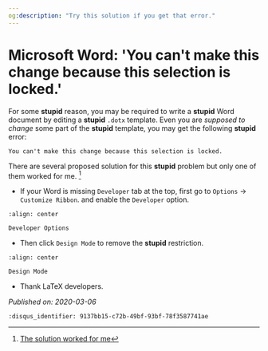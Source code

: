 ```yaml
---
og:description: "Try this solution if you get that error."
---
```


# Microsoft Word: 'You can't make this change because this selection is locked.'

For some **stupid** reason, you may be required to write a **stupid** Word
document by editing a **stupid** `.dotx` template. Even you are *supposed to
change* some part of the **stupid** template, you may get the following
**stupid** error:

`You can't make this change because this selection is locked.`

There are several proposed solution for this **stupid** problem but only one
of them worked for me. [^1]

- If your Word is missing `Developer` tab at the top, first go to `Options` →
  `Customize Ribbon`. and enable the `Developer` option.

```{figure} assets/msword-1.png
:align: center

Developer Options
```

- Then click `Design Mode` to remove the **stupid** restriction.

```{figure} assets/msword-2.png
:align: center

Design Mode
```

- Thank LaTeX developers.

[^1]: [The solution worked for me](https://answers.microsoft.com/en-us/msoffice/forum/all/microsoft-word-message-you-cant-make-this-change/341971aa-ec61-4984-8af2-105c2032bb56)

*Published on: 2020-03-06*

```{disqus}
:disqus_identifier: 9137bb15-c72b-49bf-93bf-78f3587741ae
```
